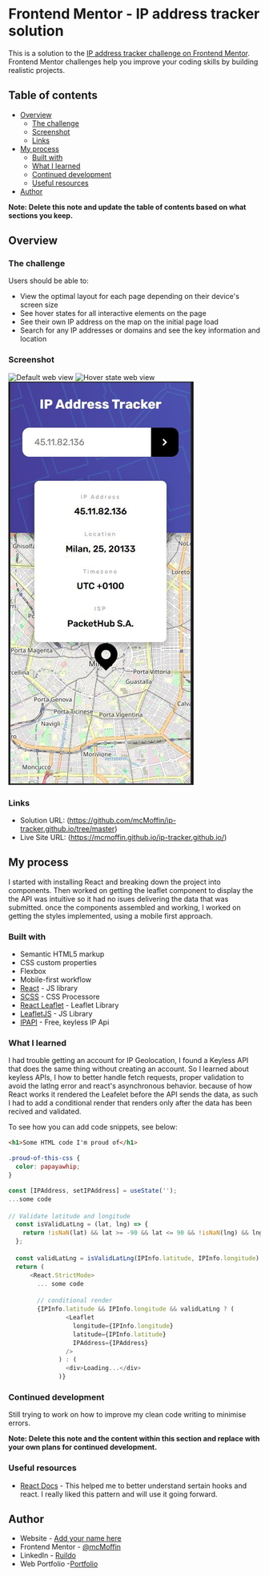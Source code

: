 # Frontend Mentor - IP address tracker solution

This is a solution to the [IP address tracker challenge on Frontend Mentor](https://www.frontendmentor.io/challenges/ip-address-tracker-I8-0yYAH0). Frontend Mentor challenges help you improve your coding skills by building realistic projects. 

## Table of contents

- [Overview](#overview)
  - [The challenge](#the-challenge)
  - [Screenshot](#screenshot)
  - [Links](#links)
- [My process](#my-process)
  - [Built with](#built-with)
  - [What I learned](#what-i-learned)
  - [Continued development](#continued-development)
  - [Useful resources](#useful-resources)
- [Author](#author)

**Note: Delete this note and update the table of contents based on what sections you keep.**

## Overview

### The challenge

Users should be able to:

- View the optimal layout for each page depending on their device's screen size
- See hover states for all interactive elements on the page
- See their own IP address on the map on the initial page load
- Search for any IP addresses or domains and see the key information and location

### Screenshot

![Default web view](./ScreenShots/Web-view-default.JPG)
![Hover state web view](./ScreenShots/Web-hover-&-new-location.JPG)
![Default mobile view](./ScreenShots/mobile-view-default.JPG)

### Links

- Solution URL: (https://github.com/mcMoffin/ip-tracker.github.io/tree/master)
- Live Site URL: (https://mcmoffin.github.io/ip-tracker.github.io/)

## My process
I started with installing React and breaking down the project into components. Then worked on getting the leaflet component to display the the API was intuitive so it had no isues delivering the data that was submitted. once the components assembled and working, I worked on getting the styles implemented, using a mobile first approach. 

### Built with

- Semantic HTML5 markup
- CSS custom properties
- Flexbox
- Mobile-first workflow
- [React](https://reactjs.org/) - JS library
- [SCSS](https://sass-lang.com/) - CSS Processore
- [React Leaflet](https://react-leaflet.js.org/docs/api-map/) - Leaflet Library
- [LeafletJS](https://leafletjs.com/) - JS Library
- [IPAPI](https://ipapi.co/#api) - Free, keyless IP Api

### What I learned

I had trouble getting an account for IP Geolocation, I found a Keyless API that does the same thing without creating an account. So I learned about keyless APIs, I how to better handle fetch requests, proper validation to avoid the latlng error and react's asynchronous behavior. because of how React works it rendered the Leafelet before the API sends the data, as such I had to add a conditional render that renders only after the data has been recived and validated.

To see how you can add code snippets, see below:

```html
<h1>Some HTML code I'm proud of</h1>
```
```css
.proud-of-this-css {
  color: papayawhip;
}
```
```js
const [IPAddress, setIPAddress] = useState('');
...some code

// Validate latitude and longitude
  const isValidLatLng = (lat, lng) => {
    return !isNaN(lat) && lat >= -90 && lat <= 90 && !isNaN(lng) && lng >= -180 && lng <= 180;
  };

  const validLatLng = isValidLatLng(IPInfo.latitude, IPInfo.longitude);
  return (
      <React.StrictMode>
        ... some code

        // conditional render
        {IPInfo.latitude && IPInfo.longitude && validLatLng ? (
                <Leaflet
                  longitude={IPInfo.longitude}
                  latitude={IPInfo.latitude}
                  IPAddress={IPAddress}
                />
              ) : (
                <div>Loading...</div>
              )}
```

### Continued development

Still trying to work on how to improve my clean code writing to minimise errors.

**Note: Delete this note and the content within this section and replace with your own plans for continued development.**

### Useful resources

- [React Docs](https://react.dev/reference/react) - This helped me to better understand sertain hooks and react. I really liked this pattern and will use it going forward.

## Author

- Website - [Add your name here](https://www.your-site.com)
- Frontend Mentor - [@mcMoffin](https://www.frontendmentor.io/profile/mcMoffin)
- LinkedIn - [Ruildo](https://www.linkedin.com/in/ruildo-dcl/)
- Web Portfolio -[Portfolio](https://ruildodcl.ca/)
